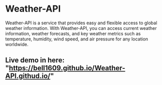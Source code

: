 # Weather-API
Weather-API is a service that provides easy and flexible access to global weather information. With Weather-API, you can access current weather information, weather forecasts, and key weather metrics such as temperature, humidity, wind speed, and air pressure for any location worldwide.
## Live demo in here: "https://bell1609.github.io/Weather-API.githud.io/"
